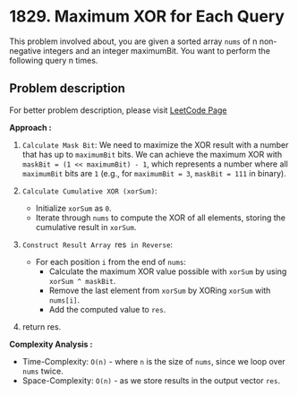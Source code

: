 # 1829. Maximum XOR for Each Query

This problem involved about, you are given a sorted array `nums` of n non-negative integers and an integer maximumBit. You want to perform the following query n times.

## Problem description

For better problem description, please visit [LeetCode Page](https://leetcode.com/problems/maximum-xor-for-each-query/description)

**Approach :**<br/>

1. `Calculate Mask Bit`: We need to maximize the XOR result with a number that has up to `maximumBit` bits. We can achieve the maximum XOR with `maskBit = (1 << maximumBit) - 1`, which represents a number where all `maximumBit` bits are `1` (e.g., for `maximumBit = 3`, `maskBit = 111` in binary).

2. `Calculate Cumulative XOR (xorSum)`:

    - Initialize `xorSum` as `0`.
    - Iterate through `nums` to compute the XOR of all elements, storing the cumulative result in `xorSum`.

3. `Construct Result Array `res` in Reverse`:

    - For each position `i` from the end of `nums`:
        - Calculate the maximum XOR value possible with `xorSum` by using `xorSum ^ maskBit`.
        - Remove the last element from `xorSum` by XORing `xorSum` with `nums[i]`.
        - Add the computed value to `res`.

4. return res.

**Complexity Analysis :**<br/>

-   Time-Complexity: `O(n)` - where `n` is the size of `nums`, since we loop over `nums` twice.
-   Space-Complexity: `O(n)` - as we store results in the output vector `res`.
